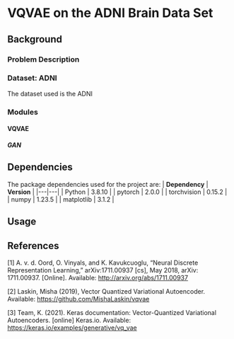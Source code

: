 # VQVAE on the ADNI Brain Data Set

## Background
### Problem Description

### Dataset: ADNI
The dataset used is the ADNI

### Modules
#### VQVAE

##### GAN

## Dependencies
The package dependencies used for the project are:
| **Dependency** | **Version** |
|---|---|
| Python | 3.8.10 |
| pytorch | 2.0.0 |
| torchvision | 0.15.2 |
| numpy | 1.23.5 |
| matplotlib | 3.1.2 |

## Usage

## References
[1] A. v. d. Oord, O. Vinyals, and K. Kavukcuoglu, “Neural Discrete Representation Learning,”
arXiv:1711.00937 [cs], May 2018, arXiv: 1711.00937. [Online]. Available: http://arxiv.org/abs/1711.00937

[2] Laskin, Misha (2019), Vector Quantized Variational Autoencoder. Available: https://github.com/MishaLaskin/vqvae

[3] Team, K. (2021). Keras documentation: Vector-Quantized Variational Autoencoders. [online] Keras.io. Available: https://keras.io/examples/generative/vq_vae

